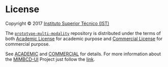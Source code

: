 # License

Copyright © 2017 [Instituto Superior Técnico (IST)](https://tecnico.ulisboa.pt/)

The [`prototype-multi-modality`](https://github.com/MIMBCD-UI/prototype-multi-modality) repository is distributed under the terms of both [Academic License](https://github.com/MIMBCD-UI/prototype-multi-modality/blob/master/ACADEMIC.md) for academic purpose and [Commercial License](https://github.com/MIMBCD-UI/prototype-multi-modality/blob/master/COMMERCIAL.md) for commercial purpose.

See [ACADEMIC](https://github.com/MIMBCD-UI/prototype-multi-modality/blob/master/ACADEMIC.md) and [COMMERCIAL](https://github.com/MIMBCD-UI/prototype-multi-modality/blob/master/COMMERCIAL.md) for details. For more information about the [MIMBCD-UI](https://mimbcd-ui.github.io/) Project just follow the [link](https://github.com/MIMBCD-UI/meta).
